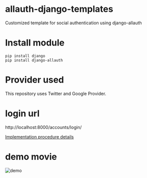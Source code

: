 # allauth-django-templates
Customized template for social authentication using django-allauth

# Install module

```
pip install django
pip install django-allauth
```

# Provider used

This repository uses Twitter and Google Provider.

# login url

http://localhost:8000/accounts/login/


[Implementation procedure details](https://sinyblog.com/django/django-allauth-002/)

# demo movie
![demo](https://github.com/sinjorjob/allauth-django-templates/blob/master/source/images/Django%E3%82%BD%E3%83%BC%E3%82%B7%E3%83%A3%E3%83%AB%E8%AA%8D%E8%A8%BC.gif)


